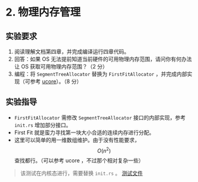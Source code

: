 # 2. 物理内存管理

## 实验要求

1. 阅读理解文档第四章，并完成编译运行四章代码。
2. 回答：如果 OS 无法提前知道当前硬件的可用物理内存范围，请问你有何办法让 OS 获取可用物理内存范围？（2 分）
3. 编程：将 `SegmentTreeAllocator` 替换为 `FirstFitAllocator` ，并完成内部实现（可参考 [ucore](https://github.com/LearningOS/ucore_os_lab/blob/master/labcodes_answer/lab2_result/kern/mm/default_pmm.c#L122)）。（8 分）

## 实验指导

- `FirstFitAllocator` 需修改 `SegmentTreeAllocator` 接口的内部实现，参考 `init.rs` 增加部分接口。
- First Fit 就是蛮力寻找第一块大小合适的连续内存进行分配。
- 这里可以简单的用一维数组维护。由于没有性能要求，$$O(n^2)$$ 查找都行。（可以参考 ucore ，不过那个相对复杂一些）

> 该测试在内核态进行，需要替换 `init.rs` 。
> [测试文件](https://github.com/rcore-os/rCore_tutorial/blob/master/test/init.rs)
